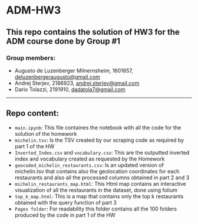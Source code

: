 # ADM-HW3

## This repo contains the solution of HW3 for the ADM course done by Group #1

### Group members: 
- Augusto de Luzenberger Milnernsheim, 1601657, deluzenbergeraugusto@gmail.com
- Andrej Sterjev, 2186923, andrej.sterjev@gmail.com
- Dario Tolazzi, 2191910, dadatola7@gmail.com
---
## Repo content:

- `main.ipynb`: This file containes the notebook with all the code for the solution of the homework
- `michelin.tsv`: Is the TSV created by our scraping code as required by part 1 of the HW
- `Inverted_Index.csv` and `vocabulary.csv`: This are the outputted inverted index and vocabulary created as requested by the Homework
- `geocoded_michelin_restaurants.csv`: Is an updated version of michelin.tsv that contains also the geolocation coordinates for each restaurants and also all the processed columns obtained in part 2 and 3
- `michelin_restaurants_map.html`: This Html map contains an interactive visualization of all the restaurants in the dataset, done using folium
- `top_k_map.html`: This is a map that contains only the top k restaurants obtained with the query function of part 3
- `Pages folder`: For readability this folder contains all the 100 folders produced by the code in part 1 of the HW
